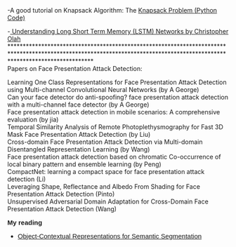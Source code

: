 <div class="project_section">
-A good tutorial on Knapsack Algorithm: The <a href="https://www.google.com/url?q=http%3A%2F%2Fwww.es.ele.tue.nl%2Feducation%2F5MC10%2FSolutions%2Fknapsack.pdf&sa=D">Knapsack Problem </a> <a href="https://github.com/yasar-rehman/Essential-codes/blob/master/Knapsack%20Algorithm"> (Python Code)</a> <br/>

-<a href="https://www.google.com/url?q=http%3A%2F%2Fcolah.github.io%2Fposts%2F2015-08-Understanding-LSTMs%2F&sa=D"> Understanding Long Short Term Memory (LSTM) Networks by Christopher Olah </a> <br/>
************************************************************************************************************************************************************************** <br/>
Papers on Face Presentation Attack Detection:<br/>

Learning One Class Representations for Face Presentation Attack Detection using Multi-channel Convolutional Neural Networks (by A George)<br/>
Can your face detector do anti-spoofing? face presentation attack detection with a multi-channel face detector (by A George)<br/>
Face presentation attack detection in mobile scenarios: A comprehensive evaluation (by jia)<br/>
Temporal Similarity Analysis of Remote Photoplethysmography for Fast 3D Mask Face Presentation Attack Detection (by Liu)<br/>
Cross-domain Face Presentation Attack Detection via Multi-domain Disentangled Representation Learning (by Wang)<br/>
Face presentation attack detection based on chromatic Co-occurrence of local binary pattern and ensemble learning (by Peng)<br/>
CompactNet: learning a compact space for face presentation attack detection (Li)<br/>
Leveraging Shape, Reflectance and Albedo From Shading for Face Presentation Attack Detection (Pinto)<br/>
Unsupervised Adversarial Domain Adaptation for Cross-Domain Face Presentation Attack Detection (Wang)<br/>
</div>

<div class="row">
  <div class="col-md-2 pull-left">
    <div style="font-family: 'Oswald', sans-serif; font-size: 15px"><b>My reading</b> </div>
      </div>
     
  <div class="col-md-8 pull-right">
    <ul>
   <li> <div style="font-family: 'Oswald', sans-serif; font-size: 15px"> <a href="https://arxiv.org/pdf/1909.11065.pdf">Object-Contextual Representations for Semantic
Segmentation</a> </div> </li>
      </ul>
    </div>
  </div>
